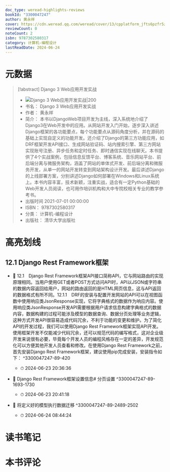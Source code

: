 ```yaml
---
doc_type: weread-highlights-reviews
bookId: "3300047247"
author: 黄永祥
cover: https://cdn.weread.qq.com/weread/cover/13/cpplatform_jfts6pzfr5znedvyve3s8e/t7_cpplatform_jfts6pzfr5znedvyve3s8e1675241852.jpg
reviewCount: 0
noteCount: 2
isbn: 9787302580317
category: 计算机-编程设计
lastReadDate: 2024-06-24
---
```

# 元数据
> [!abstract] Django 3 Web应用开发实战
> - ![ Django 3 Web应用开发实战|200](https://cdn.weread.qq.com/weread/cover/13/cpplatform_jfts6pzfr5znedvyve3s8e/t7_cpplatform_jfts6pzfr5znedvyve3s8e1675241852.jpg)
> - 书名： Django 3 Web应用开发实战
> - 作者： 黄永祥
> - 简介： 本书以DjangoWeb项目开发为主线，深入系统地介绍了Django3在Web开发中的应用。从网站开发入门开始，逐步深入讲述Django框架的各功能要点，每个功能要点从源码角度分析，并在源码的基础上实现自定义的功能开发。还介绍了Django的第三方功能应用，如DRF框架开发API接口、生成网站验证码、站内搜索引擎、第三方网站实现账号注册、异步任务和定时任务、即时通信实现在线聊天。本书提供了4个实战案例，包括信息反馈平台、博客系统、音乐网站平台、前后端分离与微服务架构，涵盖了网站的单体式开发、前后端分离和微服务开发，从单一的网站开发转变到网站架构设计开发。最后讲述Django的上线部署方案，分别讲述Django如何部署在Windows和Linux系统上。本书内容丰富，技术新颖，注重实战，适合有一定Python基础的Web开发人员阅读，也可用作培训机构和大中专院校相关专业的教学参考书。
> - 出版时间 2021-07-01 00:00:00
> - ISBN： 9787302580317
> - 分类： 计算机-编程设计
> - 出版社： 清华大学出版社

# 高亮划线

## 12.1 Django Rest Framework框架


- 📌 12.1　Django Rest Framework框架API接口简称API，它与网站路由的实现原理相同。当用户使用GET或者POST方式访问API时，API以JSON或字符串的数据内容返回给用户，网站的路由返回的是HTML网页信息，这与API返回的数据格式有所不同。12.1.1　DRF的安装与配置开发网站的API可以在视图函数中使用响应类JsonResponse实现，它将字典格式的数据作为响应内容。使用响应类JsonResponse开发API需要根据用户请求信息构建字典格式的数据内容，数据构建的过程可能涉及模型的数据查询、数据分页处理等业务逻辑，这种方式开发API很容易造成代码冗余，不利于功能的变更和维护。为了简化API的开发过程，我们可以使用Django Rest Framework框架实现API开发。使用框架开发不仅能减少代码冗余，还可以规范代码的编写格式，这对企业级开发来说很有必要，毕竟每个开发人员的编程风格存在一定的差异，开发规范化可以方便其他开发人员查看和修改。在使用Django Rest Framework之前，首先安装Django Rest Framework框架，建议使用pip完成安装，安装指令如下： ^3300047247-89-420
    - ⏱ 2024-06-23 20:36:36 

- 📌 Django Rest Framework框架设置信息# 分页设置 ^3300047247-89-1693-1730
    - ⏱ 2024-06-23 20:41:18 

- 📌 将定义好的模型执行数据迁移 ^3300047247-89-2489-2502
    - ⏱ 2024-06-24 08:44:24 
# 读书笔记

# 本书评论
